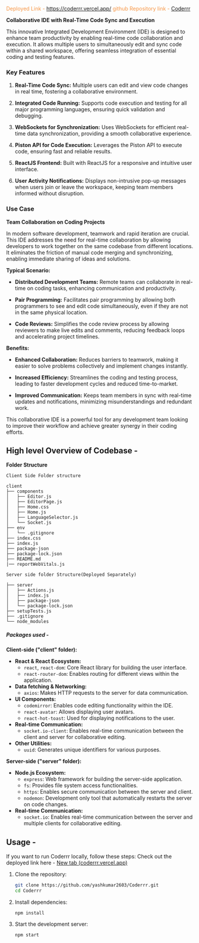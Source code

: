 <font color="#f79646">Deployed Link -</font> https://coderrr.vercel.app/
<font color="#f79646">github Repository link -</font> [Coderrr](https://github.com/yashkumar2603/Coderrr)

**Collaborative IDE with Real-Time Code Sync and Execution**

This innovative Integrated Development Environment (IDE) is designed to enhance team productivity by enabling real-time code collaboration and execution. It allows multiple users to simultaneously edit and sync code within a shared workspace, offering seamless integration of essential coding and testing features.
### Key Features

1. **Real-Time Code Sync:** Multiple users can edit and view code changes in real time, fostering a collaborative environment.
    
2. **Integrated Code Running:** Supports code execution and testing for all major programming languages, ensuring quick validation and debugging.
    
3. **WebSockets for Synchronization:** Uses WebSockets for efficient real-time data synchronization, providing a smooth collaborative experience.
    
4. **Piston API for Code Execution:** Leverages the Piston API to execute code, ensuring fast and reliable results.
    
5. **ReactJS Frontend:** Built with ReactJS for a responsive and intuitive user interface.
    
6. **User Activity Notifications:** Displays non-intrusive pop-up messages when users join or leave the workspace, keeping team members informed without disruption.

### Use Case

**Team Collaboration on Coding Projects**

In modern software development, teamwork and rapid iteration are crucial. This IDE addresses the need for real-time collaboration by allowing developers to work together on the same codebase from different locations. It eliminates the friction of manual code merging and synchronizing, enabling immediate sharing of ideas and solutions.

**Typical Scenario:**

- **Distributed Development Teams:** Remote teams can collaborate in real-time on coding tasks, enhancing communication and productivity.
    
- **Pair Programming:** Facilitates pair programming by allowing both programmers to see and edit code simultaneously, even if they are not in the same physical location.
    
- **Code Reviews:** Simplifies the code review process by allowing reviewers to make live edits and comments, reducing feedback loops and accelerating project timelines.

**Benefits:**

- **Enhanced Collaboration:** Reduces barriers to teamwork, making it easier to solve problems collectively and implement changes instantly.
    
- **Increased Efficiency:** Streamlines the coding and testing process, leading to faster development cycles and reduced time-to-market.
    
- **Improved Communication:** Keeps team members in sync with real-time updates and notifications, minimizing misunderstandings and redundant work.

This collaborative IDE is a powerful tool for any development team looking to improve their workflow and achieve greater synergy in their coding efforts.

## High level Overview of Codebase - 
**Folder Structure**
```
Client Side Folder structure

client
├── components
│   ├── Editor.js
│   ├── EditorPage.js
│   ├── Home.css
│   ├── Home.js
│   ├── LanguageSelector.js
│   └── Socket.js
├── env
│   └── .gitignore
├── index.css
├── index.js
├── package-json
├── package-lock.json
├── README.md
|── reportWebVitals.js
```

```
Server side folder Structure(Deployed Separately)

├── server
│   ├── Actions.js
│   ├── index.js
│   ├── package-json
│   └── package-lock.json
├── setupTests.js
├── .gitignore
└── node_modules
```

##### Packages used - 
**Client-side ("client" folder):**

- **React & React Ecosystem:**
    - `react`, `react-dom`: Core React library for building the user interface.
    - `react-router-dom`: Enables routing for different views within the application.
- **Data fetching & Networking:**
    - `axios`: Makes HTTP requests to the server for data communication.
- **UI Components:**
    - `codemirror`: Enables code editing functionality within the IDE.
    - `react-avatar`: Allows displaying user avatars.
    - `react-hot-toast`: Used for displaying notifications to the user.
- **Real-time Communication:**
    - `socket.io-client`: Enables real-time communication between the client and server for collaborative editing.
- **Other Utilities:**
    - `uuid`: Generates unique identifiers for various purposes.

**Server-side ("server" folder):**

- **Node.js Ecosystem:**
    - `express`: Web framework for building the server-side application.
    - `fs`: Provides file system access functionalities.
    - `https`: Enables secure communication between the server and client.
    - `nodemon`: Development only tool that automatically restarts the server on code changes.
- **Real-time Communication:**
    - `socket.io`: Enables real-time communication between the server and multiple clients for collaborative editing.

## Usage - 
If you want to run Coderrr locally, follow these steps: 
Check out the deployed link here - [New tab (coderrr.vercel.app)](https://coderrr.vercel.app/)

1. Clone the repository:

   ```bash
   git clone https://github.com/yashkumar2603/Coderrr.git
   cd Coderrr
   ```
2. Install dependencies:
   ```
   npm install
   ```
3. Start the development server:
   ```
   npm start
   ```

